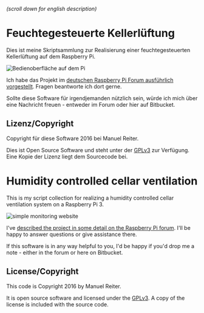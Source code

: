 *(scroll down for english description)*

# Feuchtegesteuerte Kellerlüftung

Dies ist meine Skriptsammlung zur Realisierung einer feuchtegesteuerten Kellerlüftung auf dem Raspberry Pi.

![Bedienoberfläche auf dem Pi](http://mrpics.bitbucket.org/klima/pics/pi.jpg)

Ich habe das Projekt im [deutschen Raspberry Pi Forum ausführlich vorgestellt](http://www.forum-raspberrypi.de/Thread-haussteuerung-feuchtegesteuerte-kellerlueftung). Fragen beantworte ich dort gerne.

Sollte diese Software für irgendjemanden nützlich sein, würde ich mich über eine Nachricht freuen - entweder im Forum oder hier auf Bitbucket.

## Lizenz/Copyright

Copyright für diese Software 2016 bei Manuel Reiter.

Dies ist Open Source Software und steht unter der [GPLv3](http://www.gnu.org/licenses/gpl-3.0.txt) zur Verfügung. Eine Kopie der Lizenz liegt dem Sourcecode bei.

# Humidity controlled cellar ventilation

This is my script collection for realizing a humidity controlled cellar ventilation system on a Raspberry Pi 3.

![simple monitoring website](http://mrpics.bitbucket.org/klima/screens/webseite.png)

I've [described the project in some detail on the Raspberry Pi forum](https://www.raspberrypi.org/forums/viewtopic.php?f=37&t=152917). I'll be happy to answer questions or give assistance there.

If this software is in any way helpful to you, I'd be happy if you'd drop me a note - either in the forum or here on Bitbucket.

## License/Copyright

This code is Copyright 2016 by Manuel Reiter.

It is open source software and licensed under the [GPLv3](http://www.gnu.org/licenses/gpl-3.0.txt).
A copy of the license is included with the source code.